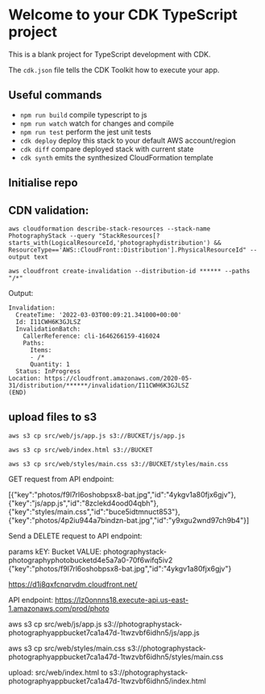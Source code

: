 # Welcome to your CDK TypeScript project

This is a blank project for TypeScript development with CDK.

The `cdk.json` file tells the CDK Toolkit how to execute your app.

## Useful commands

- `npm run build` compile typescript to js
- `npm run watch` watch for changes and compile
- `npm run test` perform the jest unit tests
- `cdk deploy` deploy this stack to your default AWS account/region
- `cdk diff` compare deployed stack with current state
- `cdk synth` emits the synthesized CloudFormation template

## Initialise repo

## CDN validation:

```
aws cloudformation describe-stack-resources --stack-name PhotographyStack --query "StackResources[?starts_with(LogicalResourceId,'photographydistribution') && ResourceType=='AWS::CloudFront::Distribution'].PhysicalResourceId" --output text
```

```
aws cloudfront create-invalidation --distribution-id ****** --paths "/*"
```
Output:
```
Invalidation:
  CreateTime: '2022-03-03T00:09:21.341000+00:00'
  Id: I11CWH6K3GJLSZ
  InvalidationBatch:
    CallerReference: cli-1646266159-416024
    Paths:
      Items:
      - /*
      Quantity: 1
  Status: InProgress
Location: https://cloudfront.amazonaws.com/2020-05-31/distribution/******/invalidation/I11CWH6K3GJLSZ
(END)
```

## upload files to s3

```
aws s3 cp src/web/js/app.js s3://BUCKET/js/app.js

aws s3 cp src/web/index.html s3://BUCKET

aws s3 cp src/web/styles/main.css s3://BUCKET/styles/main.css
```


GET request from API endpoint:

[{"key":"photos/f9l7rl6oshobpsx8-bat.jpg","id":"4ykgv1a80fjx6gjv"},{"key":"js/app.js","id":"8zclekd4ood04qbh"},{"key":"styles/main.css","id":"buce5idtmnuct853"},{"key":"photos/4p2iu944a7bindzn-bat.jpg","id":"y9xgu2wnd97ch9b4"}]

Send a DELETE request to API endpoint:

params kEY: Bucket VALUE: photographystack-photographyphotobucketd4e5a7a0-70f6wifq5iv2
{"key":"photos/f9l7rl6oshobpsx8-bat.jpg","id":"4ykgv1a80fjx6gjv"}



https://d1j8qxfcnqrvdm.cloudfront.net/

API endpoint: https://lz0onnns18.execute-api.us-east-1.amazonaws.com/prod/photo

aws s3 cp src/web/js/app.js s3://photographystack-photographyappbucket7ca1a47d-1twzvbf6idhn5/js/app.js

aws s3 cp src/web/styles/main.css s3://photographystack-photographyappbucket7ca1a47d-1twzvbf6idhn5/styles/main.css

upload: src/web/index.html to s3://photographystack-photographyappbucket7ca1a47d-1twzvbf6idhn5/index.html
